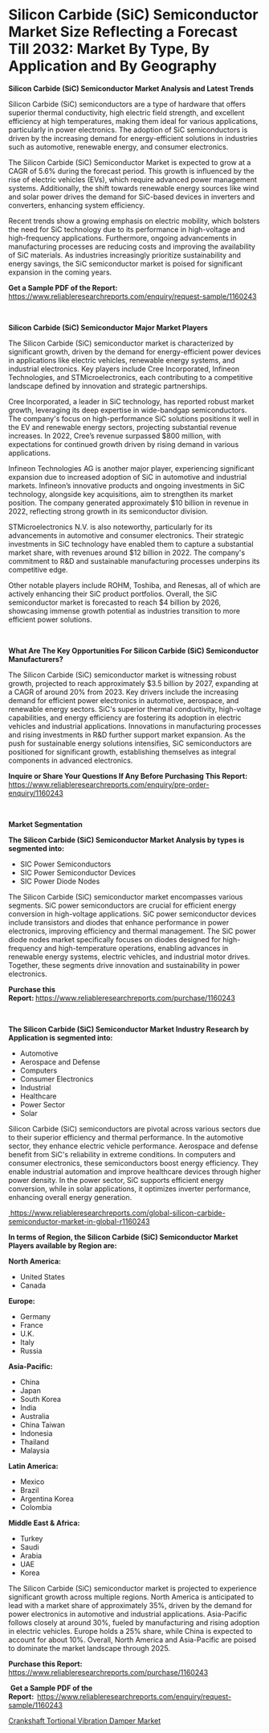 <p><h1>Silicon Carbide (SiC) Semiconductor Market Size Reflecting a Forecast Till 2032: Market By Type, By Application and By Geography</h1></p><p><strong>Silicon Carbide (SiC) Semiconductor Market Analysis and Latest Trends</strong></p>
<p><p>Silicon Carbide (SiC) semiconductors are a type of hardware that offers superior thermal conductivity, high electric field strength, and excellent efficiency at high temperatures, making them ideal for various applications, particularly in power electronics. The adoption of SiC semiconductors is driven by the increasing demand for energy-efficient solutions in industries such as automotive, renewable energy, and consumer electronics.</p><p>The Silicon Carbide (SiC) Semiconductor Market is expected to grow at a CAGR of 5.6% during the forecast period. This growth is influenced by the rise of electric vehicles (EVs), which require advanced power management systems. Additionally, the shift towards renewable energy sources like wind and solar power drives the demand for SiC-based devices in inverters and converters, enhancing system efficiency. </p><p>Recent trends show a growing emphasis on electric mobility, which bolsters the need for SiC technology due to its performance in high-voltage and high-frequency applications. Furthermore, ongoing advancements in manufacturing processes are reducing costs and improving the availability of SiC materials. As industries increasingly prioritize sustainability and energy savings, the SiC semiconductor market is poised for significant expansion in the coming years.</p></p>
<p><strong>Get a Sample PDF of the Report:&nbsp;</strong> <a href="https://www.reliableresearchreports.com/enquiry/request-sample/1160243?utm_campaign=3061&utm_medium=2&utm_source=Github&utm_content=ia&utm_term=22032025&utm_id=silicon-carbide-sic-semiconductor">https://www.reliableresearchreports.com/enquiry/request-sample/1160243</a></p>
<p>&nbsp;</p>
<p><strong>Silicon Carbide (SiC) Semiconductor Major Market Players</strong></p>
<p><p>The Silicon Carbide (SiC) semiconductor market is characterized by significant growth, driven by the demand for energy-efficient power devices in applications like electric vehicles, renewable energy systems, and industrial electronics. Key players include Cree Incorporated, Infineon Technologies, and STMicroelectronics, each contributing to a competitive landscape defined by innovation and strategic partnerships.</p><p>Cree Incorporated, a leader in SiC technology, has reported robust market growth, leveraging its deep expertise in wide-bandgap semiconductors. The company's focus on high-performance SiC solutions positions it well in the EV and renewable energy sectors, projecting substantial revenue increases. In 2022, Cree’s revenue surpassed $800 million, with expectations for continued growth driven by rising demand in various applications.</p><p>Infineon Technologies AG is another major player, experiencing significant expansion due to increased adoption of SiC in automotive and industrial markets. Infineon’s innovative products and ongoing investments in SiC technology, alongside key acquisitions, aim to strengthen its market position. The company generated approximately $10 billion in revenue in 2022, reflecting strong growth in its semiconductor division.</p><p>STMicroelectronics N.V. is also noteworthy, particularly for its advancements in automotive and consumer electronics. Their strategic investments in SiC technology have enabled them to capture a substantial market share, with revenues around $12 billion in 2022. The company's commitment to R&D and sustainable manufacturing processes underpins its competitive edge.</p><p>Other notable players include ROHM, Toshiba, and Renesas, all of which are actively enhancing their SiC product portfolios. Overall, the SiC semiconductor market is forecasted to reach $4 billion by 2026, showcasing immense growth potential as industries transition to more efficient power solutions.</p></p>
<p>&nbsp;</p>
<p><strong>What Are The Key Opportunities For Silicon Carbide (SiC) Semiconductor Manufacturers?</strong></p>
<p><p>The Silicon Carbide (SiC) semiconductor market is witnessing robust growth, projected to reach approximately $3.5 billion by 2027, expanding at a CAGR of around 20% from 2023. Key drivers include the increasing demand for efficient power electronics in automotive, aerospace, and renewable energy sectors. SiC's superior thermal conductivity, high-voltage capabilities, and energy efficiency are fostering its adoption in electric vehicles and industrial applications. Innovations in manufacturing processes and rising investments in R&D further support market expansion. As the push for sustainable energy solutions intensifies, SiC semiconductors are positioned for significant growth, establishing themselves as integral components in advanced electronics.</p></p>
<p><strong>Inquire or Share Your Questions If Any Before Purchasing This Report:</strong> <a href="https://www.reliableresearchreports.com/enquiry/pre-order-enquiry/1160243?utm_campaign=3061&utm_medium=2&utm_source=Github&utm_content=ia&utm_term=22032025&utm_id=silicon-carbide-sic-semiconductor">https://www.reliableresearchreports.com/enquiry/pre-order-enquiry/1160243</a></p>
<p>&nbsp;</p>
<p><strong>Market Segmentation</strong></p>
<p><strong>The Silicon Carbide (SiC) Semiconductor Market Analysis by types is segmented into:</strong></p>
<p><ul><li>SIC Power Semiconductors</li><li>SIC Power Semiconductor Devices</li><li>SIC Power Diode Nodes</li></ul></p>
<p><p>The Silicon Carbide (SiC) semiconductor market encompasses various segments. SiC power semiconductors are crucial for efficient energy conversion in high-voltage applications. SiC power semiconductor devices include transistors and diodes that enhance performance in power electronics, improving efficiency and thermal management. The SiC power diode nodes market specifically focuses on diodes designed for high-frequency and high-temperature operations, enabling advances in renewable energy systems, electric vehicles, and industrial motor drives. Together, these segments drive innovation and sustainability in power electronics.</p></p>
<p><strong>Purchase this Report:&nbsp;</strong><a href="https://www.reliableresearchreports.com/purchase/1160243?utm_campaign=3061&utm_medium=2&utm_source=Github&utm_content=ia&utm_term=22032025&utm_id=silicon-carbide-sic-semiconductor">https://www.reliableresearchreports.com/purchase/1160243</a></p>
<p>&nbsp;</p>
<p><strong>The Silicon Carbide (SiC) Semiconductor Market Industry Research by Application is segmented into:</strong></p>
<p><ul><li>Automotive</li><li>Aerospace and Defense</li><li>Computers</li><li>Consumer Electronics</li><li>Industrial</li><li>Healthcare</li><li>Power Sector</li><li>Solar</li></ul></p>
<p><p>Silicon Carbide (SiC) semiconductors are pivotal across various sectors due to their superior efficiency and thermal performance. In the automotive sector, they enhance electric vehicle performance. Aerospace and defense benefit from SiC's reliability in extreme conditions. In computers and consumer electronics, these semiconductors boost energy efficiency. They enable industrial automation and improve healthcare devices through higher power density. In the power sector, SiC supports efficient energy conversion, while in solar applications, it optimizes inverter performance, enhancing overall energy generation.</p></p>
<p><a href="https://www.reliableresearchreports.com/global-silicon-carbide-semiconductor-market-in-global-r1160243?utm_campaign=3061&utm_medium=2&utm_source=Github&utm_content=ia&utm_term=22032025&utm_id=silicon-carbide-sic-semiconductor">&nbsp;https://www.reliableresearchreports.com/global-silicon-carbide-semiconductor-market-in-global-r1160243</a></p>
<p><strong>In terms of Region, the Silicon Carbide (SiC) Semiconductor Market Players available by Region are:</strong></p>
<p>
    <p> <strong> North America: </strong>
        <ul>
            <li>United States</li>
            <li>Canada</li>
        </ul>
        </p> 
    <p> <strong> Europe: </strong>
        <ul>
            <li>Germany</li>
            <li>France</li>
            <li>U.K.</li>
            <li>Italy</li>
            <li>Russia</li>
        </ul>
        </p> 
    <p> <strong> Asia-Pacific: </strong>
        <ul>
            <li>China</li>
            <li>Japan</li>
            <li>South Korea</li>
            <li>India</li>
            <li>Australia</li>
            <li>China Taiwan</li>
            <li>Indonesia</li>
            <li>Thailand</li>
            <li>Malaysia</li>
        </ul>
        </p> 
    <p> <strong> Latin America: </strong>
        <ul>
            <li>Mexico</li>
            <li>Brazil</li>
            <li>Argentina Korea</li>
            <li>Colombia</li>
        </ul>
        </p> 
    <p> <strong> Middle East & Africa: </strong>
        <ul>
            <li>Turkey</li>
            <li>Saudi</li>
            <li>Arabia</li>
            <li>UAE</li>
            <li>Korea</li>
        </ul>
    </p>
    </p>
<p><p>The Silicon Carbide (SiC) semiconductor market is projected to experience significant growth across multiple regions. North America is anticipated to lead with a market share of approximately 35%, driven by the demand for power electronics in automotive and industrial applications. Asia-Pacific follows closely at around 30%, fueled by manufacturing and rising adoption in electric vehicles. Europe holds a 25% share, while China is expected to account for about 10%. Overall, North America and Asia-Pacific are poised to dominate the market landscape through 2025.</p></p>
<p><strong>Purchase this Report: </strong><a href="https://www.reliableresearchreports.com/purchase/1160243?utm_campaign=3061&utm_medium=2&utm_source=Github&utm_content=ia&utm_term=22032025&utm_id=silicon-carbide-sic-semiconductor">https://www.reliableresearchreports.com/purchase/1160243</a></p>
<p>&nbsp;<strong>Get a Sample PDF of the Report:&nbsp;&nbsp;</strong><a href="https://www.reliableresearchreports.com/enquiry/request-sample/1160243?utm_campaign=3061&utm_medium=2&utm_source=Github&utm_content=ia&utm_term=22032025&utm_id=silicon-carbide-sic-semiconductor">https://www.reliableresearchreports.com/enquiry/request-sample/1160243</a></p>
<p><strong></strong></p>
<p><p><a href="https://github.com/voigttyagi/Market-Research-Report-List-1/blob/main/crankshaft-tortional-vibration-damper-market.md?utm_campaign=3061&utm_medium=2&utm_source=Github&utm_content=ia&utm_term=22032025&utm_id=silicon-carbide-sic-semiconductor">Crankshaft Tortional Vibration Damper Market</a></p></p>